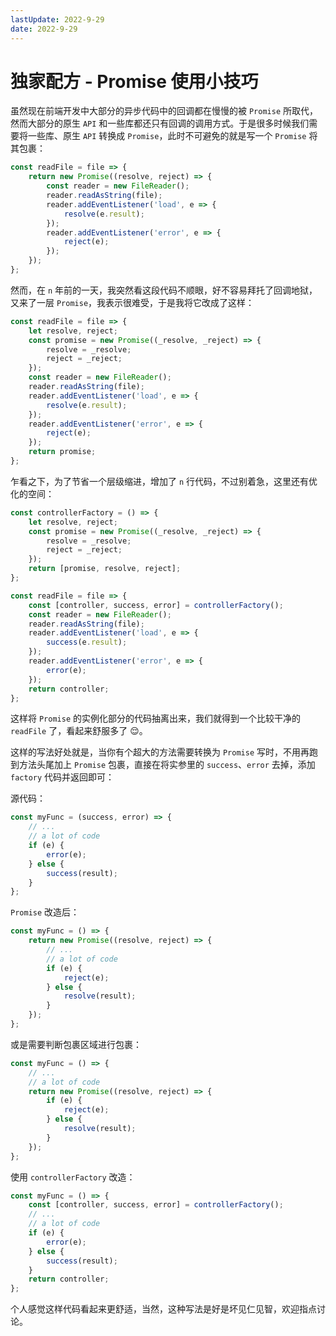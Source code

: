 ```yaml
---
lastUpdate: 2022-9-29
date: 2022-9-29
---
```

# 独家配方 - Promise 使用小技巧

虽然现在前端开发中大部分的异步代码中的回调都在慢慢的被 `Promise` 所取代，然而大部分的原生 `API` 和一些库都还只有回调的调用方式。于是很多时候我们需要将一些库、原生 `API` 转换成 `Promise`，此时不可避免的就是写一个 `Promise` 将其包裹：

```js
const readFile = file => {
    return new Promise((resolve, reject) => {
        const reader = new FileReader();
        reader.readAsString(file);
        reader.addEventListener('load', e => {
            resolve(e.result);
        });
        reader.addEventListener('error', e => {
            reject(e);
        });
    });
};
```

然而，在 `n` 年前的一天，我突然看这段代码不顺眼，好不容易拜托了回调地狱，又来了一层 `Promise`，我表示很难受，于是我将它改成了这样：

```js
const readFile = file => {
    let resolve, reject;
    const promise = new Promise((_resolve, _reject) => {
        resolve = _resolve;
        reject = _reject;
    });
    const reader = new FileReader();
    reader.readAsString(file);
    reader.addEventListener('load', e => {
        resolve(e.result);
    });
    reader.addEventListener('error', e => {
        reject(e);
    });
    return promise;
};
```

乍看之下，为了节省一个层级缩进，增加了 `n` 行代码，不过别着急，这里还有优化的空间：

```js
const controllerFactory = () => {
    let resolve, reject;
    const promise = new Promise((_resolve, _reject) => {
        resolve = _resolve;
        reject = _reject;
    });
    return [promise, resolve, reject];
};

const readFile = file => {
    const [controller, success, error] = controllerFactory();
    const reader = new FileReader();
    reader.readAsString(file);
    reader.addEventListener('load', e => {
        success(e.result);
    });
    reader.addEventListener('error', e => {
        error(e);
    });
    return controller;
};
```

这样将 `Promise` 的实例化部分的代码抽离出来，我们就得到一个比较干净的 `readFile` 了，看起来舒服多了 😌。

这样的写法好处就是，当你有个超大的方法需要转换为 `Promise` 写时，不用再跑到方法头尾加上 `Promise` 包裹，直接在将实参里的 `success`、`error` 去掉，添加 `factory` 代码并返回即可：

源代码：

```js
const myFunc = (success, error) => {
    // ...
    // a lot of code
    if (e) {
        error(e);
    } else {
        success(result);
    }
};
```

`Promise` 改造后：

```js
const myFunc = () => {
    return new Promise((resolve, reject) => {
        // ...
        // a lot of code
        if (e) {
            reject(e);
        } else {
            resolve(result);
        }
    });
};
```

或是需要判断包裹区域进行包裹：

```js
const myFunc = () => {
    // ...
    // a lot of code
    return new Promise((resolve, reject) => {
        if (e) {
            reject(e);
        } else {
            resolve(result);
        }
    });
};
```

使用 `controllerFactory` 改造：

```js
const myFunc = () => {
    const [controller, success, error] = controllerFactory();
    // ...
    // a lot of code
    if (e) {
        error(e);
    } else {
        success(result);
    }
    return controller;
};
```

个人感觉这样代码看起来更舒适，当然，这种写法是好是坏见仁见智，欢迎指点讨论。
